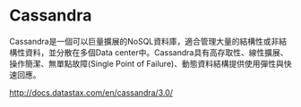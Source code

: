 # Cassandra 

Cassandra是一個可以巨量擴展的NoSQL資料庫，適合管理大量的結構性或非結構性資料，並分散在多個Data center中。Cassandra具有高存取性、線性擴展、操作簡潔、無單點故障(Single Point of Failure)、動態資料結構提供使用彈性與快速回應。

http://docs.datastax.com/en/cassandra/3.0/
